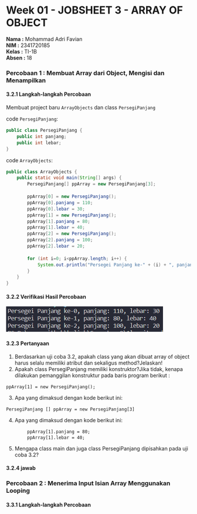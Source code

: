 # Week 01 - JOBSHEET 3 - ARRAY OF OBJECT

**Nama :** Mohammad Adri Favian<br>
**NIM :** 2341720185<br>
**Kelas :** TI-1B<br>
**Absen :** 18

### Percobaan 1 : Membuat Array dari Object, Mengisi dan Menampilkan

#### 3.2.1 Langkah-langkah Percobaan
Membuat project baru `ArrayObjects` dan class `PersegiPanjang`

code `PersegiPanjang`:

```java
public class PersegiPanjang {
    public int panjang;
    public int lebar;
}
```

code `ArrayObjects`:

```java
public class ArrayObjects {
    public static void main(String[] args) {
        PersegiPanjang[] ppArray = new PersegiPanjang[3];

        ppArray[0] = new PersegiPanjang(); 
        ppArray[0].panjang = 110;
        ppArray[0].lebar = 30;
        ppArray[1] = new PersegiPanjang();
        ppArray[1].panjang = 80;
        ppArray[1].lebar = 40;
        ppArray[2] = new PersegiPanjang();
        ppArray[2].panjang = 100;
        ppArray[2].lebar = 20;

        for (int i=0; i<ppArray.length; i++) {
            System.out.println("Persegei Panjang ke-" + (i) + ", panjang: " + ppArray[i].panjang + ", lebar: " + ppArray[i].lebar);
        }
    }
}
```

#### 3.2.2 Verifikasi Hasil Percobaan

![image](./img/img1.png)

#### 3.2.3 Pertanyaan
1. Berdasarkan uji coba 3.2, apakah class yang akan dibuat array of object harus selalu memiliki
atribut dan sekaligus method?Jelaskan!
2. Apakah class PersegiPanjang memiliki konstruktor?Jika tidak, kenapa dilakukan pemanggilan
konstruktur pada baris program berikut :
```
ppArray[1] = new PersegiPanjang();
```
3. Apa yang dimaksud dengan kode berikut ini:
```
PersegiPanjang [] ppArray = new PersegiPanjang[3]
```
4. Apa yang dimaksud dengan kode berikut ini:
```ppArray[1] = new PersegiPanjang();
        ppArray[1].panjang = 80;
        ppArray[1].lebar = 40;
```
5. Mengapa class main dan juga class PersegiPanjang dipisahkan pada uji coba 3.2?

#### 3.2.4 jawab


### Percobaan 2 : Menerima Input Isian Array Menggunakan Looping

#### 3.3.1 Langkah-langkah Percobaan



